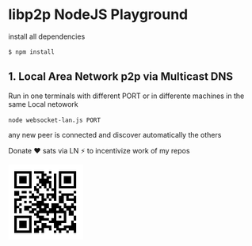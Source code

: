 
# libp2p NodeJS Playground

install all dependencies

```bash
$ npm install
```


## 1. Local Area Network p2p via Multicast DNS

Run in one terminals with different PORT or in differente machines in the same Local netowork

`node websocket-lan.js PORT`

any new peer is connected and discover automatically the others



Donate ❤️ sats via LN ⚡ to incentivize work of my repos

[![image](https://raw.githubusercontent.com/st3b1t/st3b1t/main/donate.png)](https://getalby.com/p/st3b1t)

